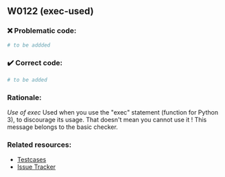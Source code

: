 ## W0122 (exec-used)

### :x: Problematic code:

```python
# to be addded
```

### :heavy_check_mark: Correct code:

```python
# to be added
```

### Rationale:

 *Use of exec*
  Used when you use the "exec" statement (function for Python 3), to discourage
  its usage. That doesn't mean you cannot use it ! This message belongs to the
  basic checker.



### Related resources:

- [Testcases](#)
- [Issue Tracker](https://github.com/PyCQA/pylint/issues?q=is%3Aissue+%22exec-used%22+OR+%22W0122%22)
